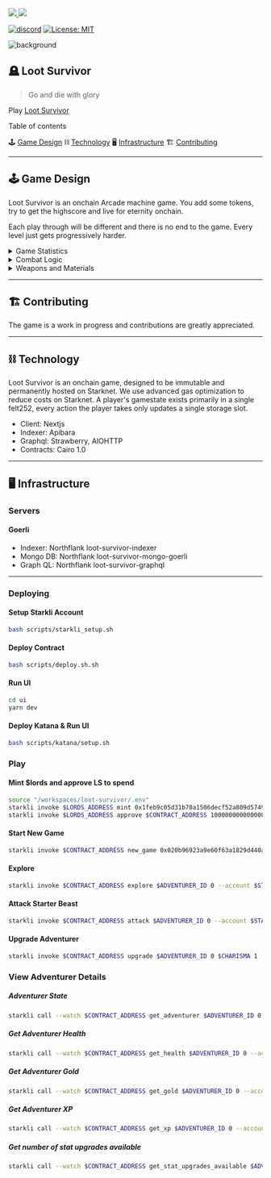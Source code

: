 <a href="https://twitter.com/lootrealms">
<img src="https://img.shields.io/twitter/follow/lootrealms?style=social"/>
</a>
<a href="https://twitter.com/BibliothecaDAO">
<img src="https://img.shields.io/twitter/follow/BibliothecaDAO?style=social"/>
</a>


[![discord](https://img.shields.io/badge/join-bibliothecadao-black?logo=discord&logoColor=white)](https://discord.gg/realmsworld)
[![License: MIT](https://img.shields.io/badge/License-MIT-blue.svg)](https://opensource.org/licenses/MIT)

![background](.github/bg.png)


## 🪦 Loot Survivor

> Go and die with glory

Play [Loot Survivor](https://goerli-survivor.realms.world/)

Table of contents

🕹️ [Game Design](#🕹️game-design)
⛓️ [Technology](#⛓️technology)
🖥️ [Infrastructure](#🖥️infrastructure)
🏗️ [Contributing](#🏗️contributing)

---

## 🕹️ Game Design

Loot Survivor is an onchain Arcade machine game. You add some tokens, try to get the highscore and live for eternity onchain.

Each play through will be different and there is no end to the game. Every level just gets progressively harder.

<details>

<summary>Game Statistics</summary>
Each level up grants adventurers 1+ upgrade to help them survive their explorations. Although Luck cannot be upgraded directly, it can be increased by equipping jewelry items:

- Strength: Boosts attack damage by 10%.
- Vitality: Increases health by +20ph and max health.
- Dexterity: Improves chances of successfully fleeing.
- Wisdom: Helps evade Beast ambushes.
- Intelligence: Aids in avoiding Obstacles.
- Luck: Raises chances of critical damage (cannot be upgraded directly).
</details>

<details>

<summary>Combat Logic</summary>

There are three categories of weapons and armor materials:

**Weapons**: Blade, Bludgeon, Magic

**Armor materials**: Cloth, Hide, Metal 

**Weapon vs. Armor Efficacy Chart**

| Weapon Type | Metal | Hide | Cloth |
|-------------|-------|------|-------|
| Blade       | Weak  | Fair | Strong|
| Bludgeon    | Fair  | Strong| Weak|
| Magic       | Strong | Weak | Fair |


</details>

<details>
<summary>Weapons and Materials</summary>

## Weapons

The items are based off the OG loot contract

- Weapon
- Head
- Chest
- Hands
- Waist
- Feet
- Neck 
- Ring

**Weapon Types and Ranks**

| Weapon Type | Item Name     | Rank |
|-------------|---------------|------|
| Blade       | Katana        | 1    |
| Blade       | Falchion      | 2    |
| Blade       | Scimitar      | 3    |
| Blade       | Long Sword    | 4    |
| Blade       | Short Sword   | 5    |
| Bludgeon    | Warhammer     | 1    |
| Bludgeon    | Quarterstaff  | 2    |
| Bludgeon    | Maul          | 3    |
| Bludgeon    | Mace          | 4    |
| Bludgeon    | Club          | 5    |
| Magic       | Ghost Wand    | 1    |
| Magic       | Grave Wand    | 2    |
| Magic       | Bone Wand     | 3    |
| Magic       | Wand          | 4    |
| Magic       | Grimoire      | 1    |
| Magic       | Chronicle     | 2    |
| Magic       | Tome          | 3    |
| Magic       | Book          | 4    |

## Encounters

- Beasts 
- Obstacles 

</details>

---

## 🏗️ Contributing

The game is a work in progress and contributions are greatly appreciated.

---

## ⛓️ Technology


Loot Survivor is an onchain game, designed to be immutable and permanently hosted on Starknet. We use advanced gas optimization to reduce costs on Starknet. A player's gamestate exists primarily in a single felt252, every action the player takes only updates a single storage slot.


- Client: Nextjs
- Indexer: Apibara
- Graphql: Strawberry, AIOHTTP
- Contracts: Cairo 1.0

---

## 🖥️ Infrastructure

### Servers

#### Goerli

- Indexer: Northflank loot-survivor-indexer
- Mongo DB: Northflank loot-survivor-mongo-goerli
- Graph QL: Northflank loot-survivor-graphql

---

### Deploying

#### Setup Starkli Account

```bash
bash scripts/starkli_setup.sh
```

#### Deploy Contract
```bash
bash scripts/deploy.sh.sh
```

#### Run UI

```bash
cd ui
yarn dev
```

#### Deploy Katana & Run UI

```bash
bash scripts/katana/setup.sh
```

### Play

#### Mint $lords and approve LS to spend
```bash
source "/workspaces/loot-survivor/.env"
starkli invoke $LORDS_ADDRESS mint 0x1feb9c05d31b70a1506decf52a809d57493bfcd5cc85d6a3e9fd54a12d64389 1000000000000000000000 0 --account $STARKNET_ACCOUNT --private-key $PRIVATE_KEY
starkli invoke $LORDS_ADDRESS approve $CONTRACT_ADDRESS 1000000000000000000000 0 --account $STARKNET_ACCOUNT --private-key $PRIVATE_KEY
```

#### Start New Game
```bash
starkli invoke $CONTRACT_ADDRESS new_game 0x020b96923a9e60f63a1829d440a03cf680768cadbc8fe737f71380258817d85b 12 123 0 0 0 --account $STARKNET_ACCOUNT --private-key $PRIVATE_KEY
```

#### Explore
```bash
starkli invoke $CONTRACT_ADDRESS explore $ADVENTURER_ID 0 --account $STARKNET_ACCOUNT --private-key $PRIVATE_KEY
```

#### Attack Starter Beast
```bash
starkli invoke $CONTRACT_ADDRESS attack $ADVENTURER_ID 0 --account $STARKNET_ACCOUNT --private-key $PRIVATE_KEY
```

#### Upgrade Adventurer
```bash
starkli invoke $CONTRACT_ADDRESS upgrade $ADVENTURER_ID 0 $CHARISMA 1 --account $STARKNET_ACCOUNT --private-key $PRIVATE_KEY
```


### View Adventurer Details

##### Adventurer State
```bash
starkli call --watch $CONTRACT_ADDRESS get_adventurer $ADVENTURER_ID 0 --account $STARKNET_ACCOUNT --private-key $PRIVATE_KEY
```

##### Get Adventurer Health
```bash
starkli call --watch $CONTRACT_ADDRESS get_health $ADVENTURER_ID 0 --account $STARKNET_ACCOUNT --private-key $PRIVATE_KEY
```

##### Get Adventurer Gold
```bash
starkli call --watch $CONTRACT_ADDRESS get_gold $ADVENTURER_ID 0 --account $STARKNET_ACCOUNT --private-key $PRIVATE_KEY
```

##### Get Adventurer XP
```bash
starkli call --watch $CONTRACT_ADDRESS get_xp $ADVENTURER_ID 0 --account $STARKNET_ACCOUNT --private-key $PRIVATE_KEY
```

##### Get number of stat upgrades available
```bash
starkli call --watch $CONTRACT_ADDRESS get_stat_upgrades_available $ADVENTURER_ID 0 --account $STARKNET_ACCOUNT --private-key $PRIVATE_KEY
```
